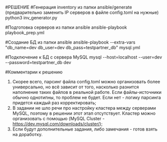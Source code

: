 ﻿#РЕШЕНИЕ
#Генерация inventory из папки ansible/generate (предварительно заменить IP серверов в файле config.toml на нужные)
python3 inv_generator.py

#Подготовка серверов из папки ansible
ansible-playbook playbook_prep.yml

#Создание БД из папки ansible
ansible-playbook --extra-vars "db_name=dev db_user=dev db_pass=testpartner_db" mysql.yml

#Подключение к БД с сервера MySQL
mysql --host=localhost --user=dev --password=testpartner_db dev

#Комментарии к решению
1) Скорее всего, парсинг файла config.toml можно организовать более универсально, но всё зависит от того, насколько разнится наполнение таких файлов в реальной работе. Если файлы-источники обычно однотипны, то проблем не будет. Если нет - логику парсинга придется каждый раз корректировать;
2) В задании не шло речи про настройку кластера между серверами MySQL, поэтому в решении этот этап отсутствует. Кластер можно организовать с помощью (MySQL Cluster - https://dev.mysql.com/downloads/cluster/);
3) Если будут дополнительные задания, либо замечания - готов взять на доработку.
